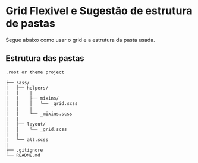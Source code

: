 # Grid Flexivel e Sugestão de estrutura de pastas

Segue abaixo como usar o grid e a estrutura da pasta usada.

## Estrutura das pastas

```
.root or theme project

├── sass/
|   ├── helpers/
|   |    |
|   |    ├── mixins/
|   |    |   └── _grid.scss
|   |    |
|   |	 └── _mixins.scss
|   |
|   ├── layout/
|   |    └── _grid.scss
|   |
|   └── all.scss
|									
├── .gitignore	
└── README.md
```